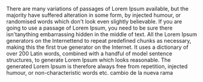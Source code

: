 There are many variations of passages of Lorem Ipsum available, but the majority have suffered
alteration in some form, by injected humour, or randomised words which don't look even slightly believable.
If you are going to use a passage of Lorem Ipsum, you need to be sure there isn'tanything embarrassing
hidden in the middle of text. All the Lorem Ipsum generators on the Internettend to repeat predefined
chunks as necessary, making this the first true generator on the Internet. It uses a dictionary of over 
200 Latin words, combined with a handful of model sentence structures, to generate Lorem Ipsum which
looks reasonable. The generated Lorem Ipsum is therefore always free from repetition, injected humour, or non-characteristic words etc.
cambio de la nueva rama